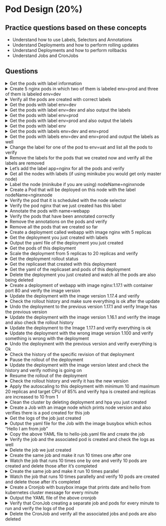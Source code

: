 
# Pod Design (20%)

## Practice questions based on these concepts

* Understand how to use Labels, Selectors and Annotations
* Understand Deployments and how to perform rolling updates
* Understand Deployments and how to perform rollbacks
* Understand Jobs and CronJobs

## Questions

<details><summary>Get the pods with label information</summary>
<p>
   
```
kubectl get pods --show-labels
```
</p>
</details>


<details><summary>Create 5 nginx pods in which two of them is labeled env=prod and three of them is labeled env=dev</summary>
<p>
   
```
kubectl run nginx-dev1 --image=nginx --restart=Never --labels=env=dev
kubectl run nginx-dev2 --image=nginx --restart=Never --labels=env=dev
kubectl run nginx-dev3 --image=nginx --restart=Never --labels=env=dev
kubectl run nginx-prod1 --image=nginx --restart=Never --labels=env=prod
kubectl run nginx-prod2 --image=nginx --restart=Never --labels=env=prod
```
</p>
</details>


<details><summary>Verify all the pods are created with correct labels</summary>
<p>
   
```
kubeclt get pods --show-labels
```
</p>
</details>

<details><summary>Get the pods with label env=dev</summary>
<p>
   
```
kubectl get pods -l env=dev
```
</p>
</details>

<details><summary>Get the pods with label env=dev and also output the labels</summary>
<p>
   
```
kubectl get pods -l env=dev --show-labels
```
</p>
</details>

<details><summary>Get the pods with label env=prod</summary>
<p>
   
```
kubectl get pods -l env=prod
```
</p>
</details>

<details><summary>Get the pods with label env=prod and also output the labels</summary>
<p>
   
```
kubectl get pods -l env=prod --show-labels
```
</p>
</details>


<details><summary>Get the pods with label env</summary>
<p>
   
```
kubectl get pods -L env
```
</p>
</details>


<details><summary>Get the pods with labels env=dev and env=prod</summary>
<p>
   
```
kubectl get pods -l 'env in (dev,prod)'
```
</p>
</details>


<details><summary>Get the pods with labels env=dev and env=prod and output the labels as well</summary>
<p>
   
```
kubectl get pods -l 'env in (dev,prod)' --show-labels
```
</p>
</details>


<details><summary>Change the label for one of the pod to env=uat and list all the pods to verify</summary>
<p>
   
```
kubectl label pod/nginx-dev3 env=uat --overwrite

kubectl get pods --show-labels
```
</p>
</details>


<details><summary>Remove the labels for the pods that we created now and verify all the labels are removed</summary>
<p>
   
```
kubectl label pod nginx-dev{1..3} env-
kubectl label pod nginx-prod{1..2} env-

kubectl get pod --show-labels
```
</p>
</details>


<details><summary>Let’s add the label app=nginx for all the pods and verify</summary>
<p>
   
```
kubectl label pod nginx-dev{1..3} app=nginx
kubectl label pod nginx-prod{1..2} app=nginx

kubectl get po --show-labels
```
</p>
</details>


<details><summary>Get all the nodes with labels (if using minikube you would get only master node)</summary>
<p>
   
```
kubectl get nodes --show-labels
```
</p>
</details>


<details><summary>Label the node (minikube if you are using) nodeName=nginxnode</summary>
<p>
   
```
kubectl label node minikube nodeName=nginxnode
```
</p>
</details>


<details><summary>Create a Pod that will be deployed on this node with the label nodeName=nginxnode</summary>
<p>
   
```
kubectl run nginx --image=nginx --restart=Never --dry-run -o yaml > pod.yaml

// add the nodeSelector like below and create the pod

apiVersion: v1
kind: Pod
metadata:
  creationTimestamp: null
  labels:
    run: nginx
  name: nginx
spec:
  nodeSelector:
    nodeName: nginxnode
  containers:
  - image: nginx
    name: nginx
    resources: {}
  dnsPolicy: ClusterFirst
  restartPolicy: Never
status: {}

kubectl create -f pod.yaml
```
</p>
</details>


<details><summary>Verify the pod that it is scheduled with the node selector</summary>
<p>
   
```
kubectl describe pod nginx | grep Node-Selectors
```
</p>
</details>


<details><summary>Verify the pod nginx that we just created has this label</summary>
<p>
   
```
kubectl describe po nginx | grep Labels
```
</p>
</details>


<details><summary>Annotate the pods with name=webapp</summary>
<p>
   
```
kubectl annotate pod nginx-dev{1..3} name=webapp
kubectl annotate pod nginx-prod{1..2} name=webapp
```
</p>
</details>


<details><summary>Verify the pods that have been annotated correctly</summary>
<p>
   
```
kubectl describe po nginx-dev{1..3} | grep -i annotations
kubectl describe po nginx-prod{1..2} | grep -i annotations
```
</p>
</details>



<details><summary>Remove the annotations on the pods and verify</summary>
<p>
   
```
kubectl annotate pod nginx-dev{1..3} name-
kubectl annotate pod nginx-prod{1..2} name-

kubectl describe po nginx-dev{1..3} | grep -i annotations
kubectl describe po nginx-prod{1..2} | grep -i annotations
```
</p>
</details>


<details><summary>Remove all the pods that we created so far</summary>
<p>
   
```
kubectl delete po --all
```
</p>
</details>


<details><summary>Create a deployment called webapp with image nginx with 5 replicas</summary>
<p>
   
```
kubectl create deploy webapp --image=nginx --dry-run -o yaml > webapp.yaml

// change the replicas to 5 in the yaml and create it

apiVersion: apps/v1
kind: Deployment
metadata:
  creationTimestamp: null
  labels:
    app: webapp
  name: webapp
spec:
  replicas: 5
  selector:
    matchLabels:
      app: webapp
  strategy: {}
  template:
    metadata:
      creationTimestamp: null
      labels:
        app: webapp
    spec:
      containers:
      - image: nginx
        name: nginx
        resources: {}
status: {}

kubectl create -f webapp.yaml
```
</p>
</details>


<details><summary>Get the deployment you just created with labels</summary>
<p>
   
```
kubectl get deploy webapp --show-labels
```
</p>
</details>


<details><summary>Output the yaml file of the deployment you just created</summary>
<p>
   
```
kubectl get deploy webapp -o yaml
```
</p>
</details>


<details><summary>Get the pods of this deployment</summary>
<p>
   
```
// get the label of the deployment
kubectl get deploy --show-labels

// get the pods with that label
kubectl get pods -l app=webapp
```
</p>
</details>


<details><summary>Scale the deployment from 5 replicas to 20 replicas and verify</summary>
<p>
   
```
kubectl scale deploy webapp --replicas=20

kubectl get po -l app=webapp
```
</p>
</details>


<details><summary>Get the deployment rollout status</summary>
<p>
   
```
kubectl rollout status deploy webapp
```
</p>
</details>


<details><summary>Get the replicaset that created with this deployment</summary>
<p>
   
```
kubectl get rs -l app=webapp
```
</p>
</details>


<details><summary>Get the yaml of the replicaset and pods of this deployment</summary>
<p>
   
```
kubectl get rs -l app=webapp -o yaml

kubectl get po -l app=webapp -o yaml
```
</p>
</details>


<details><summary>Delete the deployment you just created and watch all the pods are also being deleted</summary>
<p>
   
```
kubectl delete deploy webapp

kubectl get po -l app=webapp -w
```
</p>
</details>


<details><summary>Create a deployment of webapp with image nginx:1.17.1 with container port 80 and verify the image version</summary>
<p>
   
```
kubectl create deploy webapp --image=nginx:1.17.1 --dry-run -o yaml > webapp.yaml

// add the port section and create the deployment

apiVersion: apps/v1
kind: Deployment
metadata:
  creationTimestamp: null
  labels:
    app: webapp
  name: webapp
spec:
  replicas: 1
  selector:
    matchLabels:
      app: webapp
  strategy: {}
  template:
    metadata:
      creationTimestamp: null
      labels:
        app: webapp
    spec:
      containers:
      - image: nginx:1.17.1
        name: nginx
        ports:
        - containerPort: 80
        resources: {}
status: {}

kubectl create -f webapp.yaml

// verify
kubectl describe deploy webapp | grep Image
```
</p>
</details>


<details><summary>Update the deployment with the image version 1.17.4 and verify</summary>
<p>
   
```
kubectl set image deploy/webapp nginx=nginx:1.17.4

kubectl describe deploy webapp | grep Image
```
</p>
</details>


<details><summary>Check the rollout history and make sure everything is ok after the update</summary>
<p>
   
```
kubectl rollout history deploy webapp

kubectl get deploy webapp --show-labels
kubectl get rs -l app=webapp
kubectl get po -l app=webapp
```
</p>
</details>


<details><summary>Undo the deployment to the previous version 1.17.1 and verify Image has the previous version</summary>
<p>
   
```
kubectl rollout undo deploy webapp

kubectl describe deploy webapp | grep Image
```
</p>
</details>



<details><summary>Update the deployment with the image version 1.16.1 and verify the image and also check the rollout history</summary>
<p>
   
```
kubectl set image deploy/webapp nginx=nginx:1.16.1

kubectl describe deploy webapp | grep Image

kubectl rollout history deploy webapp
```
</p>
</details>



<details><summary>Update the deployment to the Image 1.17.1 and verify everything is ok</summary>
<p>
   
```
kubectl rollout undo deploy webapp --to-revision=3

kubectl describe deploy webapp | grep Image

kubectl rollout status deploy webapp
```
</p>
</details>


<details><summary>Update the deployment with the wrong image version 1.100 and verify something is wrong with the deployment</summary>
<p>
   
```
kubectl set image deploy/webapp nginx=nginx:1.100

kubectl rollout status deploy webapp (still pending state)

kubectl get pods (ImagePullErr)
```
</p>
</details>


<details><summary>Undo the deployment with the previous version and verify everything is Ok</summary>
<p>
   
```
kubectl rollout undo deploy webapp
kubectl rollout status deploy webapp

kubectl get pods
```
</p>
</details>


<details><summary>Check the history of the specific revision of that deployment</summary>
<p>
   
```
kubectl rollout history deploy webapp --revision=7
```
</p>
</details>



<details><summary>Pause the rollout of the deployment</summary>
<p>
   
```
kubectl rollout pause deploy webapp
```
</p>
</details>


<details><summary>Update the deployment with the image version latest and check the history and verify nothing is going on</summary>
<p>
   
```
kubectl set image deploy/webapp nginx=nginx:latest

kubectl rollout history deploy webapp (No new revision)
```
</p>
</details>



<details><summary>Resume the rollout of the deployment</summary>
<p>
   
```
kubectl rollout resume deploy webapp
```
</p>
</details>


<details><summary>Check the rollout history and verify it has the new version
</summary>
<p>
   
```
kubectl rollout history deploy webapp

kubectl rollout history deploy webapp --revision=9
```
</p>
</details>


<details><summary>Apply the autoscaling to this deployment with minimum 10 and maximum 20 replicas and target CPU of 85% and verify hpa is created and replicas are increased to 10 from 1
</summary>
<p>
   
```
kubectl autoscale deploy webapp --min=10 --max=20 --cpu-percent=85

kubectl get hpa

kubectl get pod -l app=webapp
```
</p>
</details>


<details><summary>Clean the cluster by deleting deployment and hpa you just created</summary>
<p>
   
```
kubectl delete deploy webapp

kubectl delete hpa webapp
```
</p>
</details>


<details><summary>Create a Job with an image node which prints node version and also verifies there is a pod created for this job</summary>
<p>
   
```
kubectl create job nodeversion --image=node -- node -v

kubectl get job -w
kubectl get pod
```
</p>
</details>



<details><summary>Get the logs of the job just created</summary>
<p>
   
```
kubectl logs <pod name> // created from the job
```
</p>
</details>



<details><summary>Output the yaml file for the Job with the image busybox which echos “Hello I am from job”</summary>
<p>
   
```
kubectl create job hello-job --image=busybox --dry-run -o yaml -- echo "Hello I am from job"
```
</p>
</details>


<details><summary>Copy the above YAML file to hello-job.yaml file and create the job</summary>
<p>
   
```
kubectl create job hello-job --image=busybox --dry-run -o yaml -- echo "Hello I am from job" > hello-job.yaml

kubectl create -f hello-job.yaml
```
</p>
</details>


<details><summary>Verify the job and the associated pod is created and check the logs as well</summary>
<p>
   
```
kubectl get job
kubectl get po

kubectl logs hello-job-*
```
</p>
</details>



<details><summary>Delete the job we just created</summary>
<p>
   
```
kubectl delete job hello-job
```
</p>
</details>


<details><summary>Create the same job and make it run 10 times one after one</summary>
<p>
   
```
kubectl create job hello-job --image=busybox --dry-run -o yaml -- echo "Hello I am from job" > hello-job.yaml

// edit the yaml file to add completions: 10

apiVersion: batch/v1
kind: Job
metadata:
  creationTimestamp: null
  name: hello-job
spec:
  completions: 10
  template:
    metadata:
      creationTimestamp: null
    spec:
      containers:
      - command:
        - echo
        - Hello I am from job
        image: busybox
        name: hello-job
        resources: {}
      restartPolicy: Never
status: {}

kubectl create -f hello-job.yaml
```
</p>
</details>


<details><summary>Watch the job that runs 10 times one by one and verify 10 pods are created and delete those after it’s completed</summary>
<p>
   
```
kubectl get job -w
kubectl get po

kubectl delete job hello-job
```
</p>
</details>



<details><summary>Create the same job and make it run 10 times parallel</summary>
<p>
   
```
kubectl create job hello-job --image=busybox --dry-run -o yaml -- echo "Hello I am from job" > hello-job.yaml

// edit the yaml file to add parallelism: 10

apiVersion: batch/v1
kind: Job
metadata:
  creationTimestamp: null
  name: hello-job
spec:
  parallelism: 10
  template:
    metadata:
      creationTimestamp: null
    spec:
      containers:
      - command:
        - echo
        - Hello I am from job
        image: busybox
        name: hello-job
        resources: {}
      restartPolicy: Never
status: {}

kubectl create -f hello-job.yaml
```
</p>
</details>



<details><summary>Watch the job that runs 10 times parallelly and verify 10 pods are created and delete those after it’s completed</summary>
<p>
   
```
kubectl get job -w
kubectl get po

kubectl delete job hello-job
```
</p>
</details>



<details><summary>Create a Cronjob with busybox image that prints date and hello from kubernetes cluster message for every minute</summary>
<p>
   
```
kubectl create cronjob date-job --image=busybox --schedule="*/1 * * * *" -- bin/sh -c "date; echo Hello from kubernetes cluster"
```
</p>
</details>



<details><summary>Output the YAML file of the above cronjob</summary>
<p>
   
```
kubectl get cj date-job -o yaml
```
</p>
</details>



<details><summary>Verify that CronJob creating a separate job and pods for every minute to run and verify the logs of the pod</summary>
<p>
   
```
kubectl get job
kubectl get po

kubectl logs date-job-<jobid>-<pod>
```
</p>
</details>



<details><summary>Delete the CronJob and verify all the associated jobs and pods are also deleted</summary>
<p>
   
```
kubectl delete cj date-job

// verify pods and jobs
kubectl get po
kubectl get job
```
</p>
</details>


